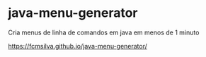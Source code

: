 # java-menu-generator
Cria menus de linha de comandos em java em menos de 1 minuto

https://fcmsilva.github.io/java-menu-generator/
